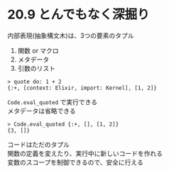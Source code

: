 # 20.9 とんでもなく深掘り

内部表現(抽象構文木)は、3つの要素のタプル

1. 関数 or マクロ
2. メタデータ
3. 引数のリスト

```
> quote do: 1 + 2
{:+, [context: Elixir, import: Kernel], [1, 2]}
```

`Code.eval_quoted` で実行できる  
メタデータは省略できる

```
> Code.eval_quoted {:+, [], [1, 2]}
{3, []}
```

コードはただのタプル  
関数の定義を変えたり、実行中に新しいコードを作れる  
変数のスコープを制御できるので、安全に行える

